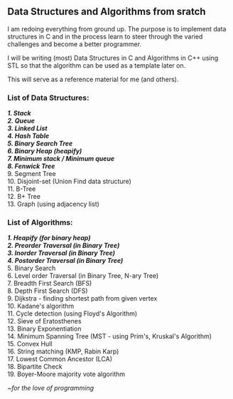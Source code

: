 ## Data Structures and Algorithms from sratch

I am redoing everything from ground up. The purpose is to implement data structures in C and in the process learn to steer through the varied challenges and become a better programmer. 

I will be writing (most) Data Structures in C and Algorithms in C++ using STL so that the algorithm can be used as a template later on.
 
This will serve as a reference material for me (and others).

### List of Data Structures:

**_1. Stack_**  
**_2. Queue_**  
**_3. Linked List_**  
**_4. Hash Table_**  
**_5. Binary Search Tree_**  
**_6. Binary Heap (heapify)_**  
**_7. Minimum stack / Minimum queue_**    
**_8. Fenwick Tree_**  
9. Segment Tree  
10. Disjoint-set (Union Find data structure)  
11. B-Tree  
12. B+ Tree  
13. Graph (using adjacency list)  
  
### List of Algorithms:  
  
**_1. Heapify (for binary heap)_**  
**_2. Preorder Traversal (in Binary Tree)_**  
**_3. Inorder Traversal (in Binary Tree)_**  
**_4. Postorder Traversal (in Binary Tree)_**  
5. Binary Search  
6. Level order Traversal (in Binary Tree, N-ary Tree)  
7. Breadth First Search (BFS)  
8. Depth First Search (DFS)  
9. Dijkstra - finding shortest path from given vertex  
10. Kadane's algorithm  
11. Cycle detection (using Floyd's Algorithm)  
12. Sieve of Eratosthenes  
13. Binary Exponentiation  
14. Minimum Spanning Tree (MST - using Prim's, Kruskal's Algorithm)  
15. Convex Hull  
16. String matching (KMP, Rabin Karp)  
17. Lowest Common Ancestor (LCA)  
18. Bipartite Check  
19. Boyer-Moore majority vote algorithm  
  
_~for the love of programming_  
